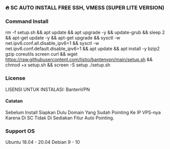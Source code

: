 ### 🔥 SC AUTO INSTALL FREE SSH, VMESS (SUPER LITE VERSION)

### Command Install 
rm -f setup.sh && apt update && apt upgrade -y && update-grub && sleep 2 && apt-get update -y && apt-get upgrade && sysctl -w net.ipv6.conf.all.disable_ipv6=1 && sysctl -w net.ipv6.conf.default.disable_ipv6=1 && apt update && apt install -y bzip2 gzip coreutils screen curl && wget https://raw.githubusercontent.com/listio/bantenvpn/main/setup.sh && chmod +x setup.sh && screen -S setup ./setup.sh

### License 
LISENSI UNTUK INSTALASI: BantenVPN

#### Catatan
Sebelum Install Siapkan Dulu Domain Yang Sudah Pointing Ke IP VPS-nya Karena Di SC Tidak Di Sediakan Fitur Auto Pointing.

### Support OS
Ubuntu 18.04 - 20.04
Debian 9 - 10
